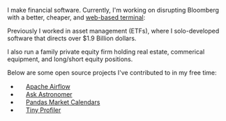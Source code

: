 I make financial software. Currently, I'm working on disrupting Bloomberg with a better, cheaper, and [web-based terminal](https://v3.godelnum.com): 

Previously I worked in asset management (ETFs), where I solo-developed software that directs over $1.9 Billion dollars. 

I also run a family private equity firm holding real estate, commerical equipment, and long/short equity positions. 

Below are some open source projects I've contributed to in my free time:  
- <img src="https://github.com/carterjfulcher/carterjfulcher/assets/23005868/999b00ad-c122-4903-b35e-b2b890c10f43" width=15/> [Apache Airflow](https://github.com/apache/airflow)
- <img src="https://www.astronomer.io/monogram/astronomer-monogram-RGB-600px.png" width=15 /> [Ask Astronomer](https://github.com/astronomer/ask-astro)
- <img src="https://pandas.pydata.org//static/img/favicon_white.ico" width=15 /> [Pandas Market Calendars](https://github.com/rsheftel/pandas_market_calendars)
- <img src="https://upload.wikimedia.org/wikipedia/commons/thumb/c/c3/Python-logo-notext.svg/1869px-Python-logo-notext.svg.png" width=15> [Tiny Profiler](https://github.com/carterjfulcher/tinyprofiler) 

